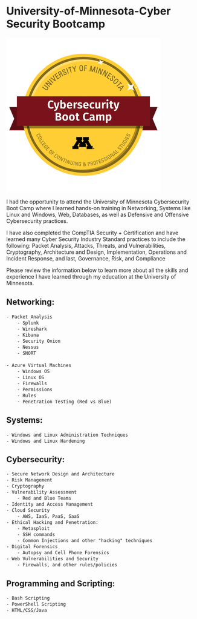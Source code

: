 # University-of-Minnesota-Cyber Security Bootcamp

![pic](cybersecurity-boot-camp.png)

I had the opportunity to attend the University of Minnesota Cybersecurity Boot Camp where I learned hands-on training in Networking, Systems like Linux and Windows, Web, Databases, as well as Defensive and Offensive Cybersecurity practices. 

I have also completed the CompTIA Security + Certification and have learned many Cyber Security Industry Standard practices to include the following: Packet Analysis, Attacks, Threats, and Vulnerabilities, Cryptography, Architecture and Design, Implementation, Operations and Incident Response, and last, Governance, Risk, and Compliance 

Please review the information below to learn more about all the skills and experience I have learned through my education at the University of Minnesota.
 
## Networking:

    - Packet Analysis
        - Splunk
        - Wireshark
        - Kibana
        - Security Onion
        - Nessus
        - SNORT 

    - Azure Virtual Machines
        - Windows OS
        - Linux OS
        - Firewalls
        - Permissions
        - Rules
        - Penetration Testing (Red vs Blue)

## Systems:

    - Windows and Linux Administration Techniques
    - Windows and Linux Hardening

## Cybersecurity:

    - Secure Network Design and Architecture
    - Risk Management
    - Cryptography
    - Vulnerability Assessment
        - Red and Blue Teams 
    - Identity and Access Management
    - Cloud Security
        - AWS, IaaS, PaaS, SaaS
    - Ethical Hacking and Penetration:
        - Metasploit
        - SSH commands
        - Common Injections and other "hacking" techniques  
    - Digital Forensics 
        - Autopsy and Cell Phone Forensics 
    - Web Vulnerabilities and Security 
        - Firewalls, and other rules/policies

## Programming and Scripting:

    - Bash Scripting
    - PowerShell Scripting
    - HTML/CSS/Java
    

